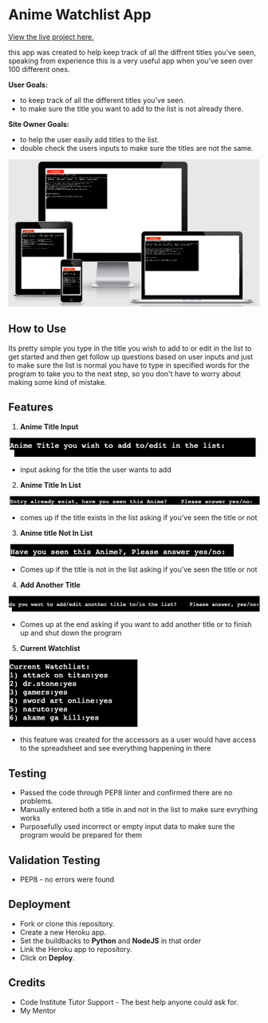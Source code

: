 # Anime Watchlist App

[View the live project here.](https://anime1watchlist.herokuapp.com/)

this app was created to help keep track of all the diffrent titles you've seen,
speaking from experience this is a very useful app when you've seen over 100 different ones.

**User Goals:**

- to keep track of all the different titles you've seen.
- to make sure the title you want to add to the list is not already there.

**Site Owner Goals:**

- to help the user easily add titles to the list.
- double check the users inputs to make sure the titles are not the same.

![how the website looks on diffrent devices](/images/am-i-responsive.png)

## How to Use

Its pretty simple you type in the title you wish to add to or edit in the list to get started
and then get follow up questions based on user inputs and just to make sure the list is normal 
you have to type in specified words for the program to take you to the next step, so you don't have to
worry about making some kind of mistake.

## Features

1. **Anime Title Input**

![Anime Title Input](/images/anime-title.png)

- input asking for the title the user wants to add

2. **Anime Title In List**

![Anime Title In List](/images/title-exist.png)

- comes up if the title exists in the list asking if you've seen the title or not

3. **Anime title Not In List**

![Anime Title Not In List](/images/title-not-in-list.png)

- Comes up if the title is not in the list asking if you've seen the title or not

4. **Add Another Title**

![Add Another Title](/images/add-another-title.png)

- Comes up at the end asking if you want to add another title or to finish up and shut down the program

5. **Current Watchlist**

![Current Watchlist](/images/current_watchlist.png)

- this feature was created for the accessors as a user would have access to the spreadsheet and see everything happening in there

## Testing

- Passed the code through PEP8 linter and confirmed there are no problems.
- Manually entered both a title in and not in the list to make sure evrything works
- Purposefully used incorrect or empty input data to make sure the program would be prepared for them

## Validation Testing

- PEP8 - no errors were found

## Deployment

- Fork or clone this repository.
- Create a new Heroku app.
- Set the buildbacks to **Python** and **NodeJS** in that order
- Link the Heroku app to repository.
- Click on **Deploy**.

## Credits
- Code Institute Tutor Support - The best help anyone could ask for.
- My Mentor